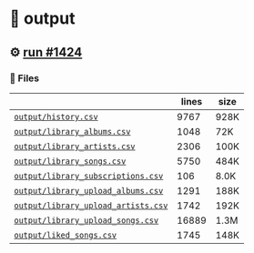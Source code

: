 # 📝  output 

## ⚙️ [run #1424](https://github.com/jwenerd/ytm-dl/actions/runs/9433073751)

### 📁 Files

|                                                                         |lines|size|
|-------------------------------------------------------------------------|-----|----|
|[`output/history.csv` ](output/history.csv)                              |9767 |928K|
|[`output/library_albums.csv` ](output/library_albums.csv)                |1048 |72K |
|[`output/library_artists.csv` ](output/library_artists.csv)              |2306 |100K|
|[`output/library_songs.csv` ](output/library_songs.csv)                  |5750 |484K|
|[`output/library_subscriptions.csv` ](output/library_subscriptions.csv)  |106  |8.0K|
|[`output/library_upload_albums.csv` ](output/library_upload_albums.csv)  |1291 |188K|
|[`output/library_upload_artists.csv` ](output/library_upload_artists.csv)|1742 |192K|
|[`output/library_upload_songs.csv` ](output/library_upload_songs.csv)    |16889|1.3M|
|[`output/liked_songs.csv` ](output/liked_songs.csv)                      |1745 |148K|